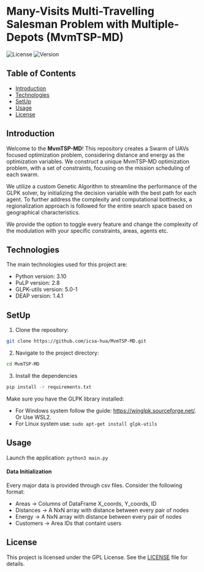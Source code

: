 # Many-Visits Multi-Travelling Salesman Problem with Multiple-Depots (MvmTSP-MD) 

![License](https://img.shields.io/badge/license-GPL-blue.svg)
![Version](https://img.shields.io/badge/version-1.0.0-brightgreen.svg)

## Table of Contents 
* [Introduction](#introduction)
* [Technologies](#technologies)
* [SetUp](#setup)
* [Usage](#usage)
* [License](#license)

## Introduction

Welcome to the **MvmTSP-MD**! This repository creates a Swarm of UAVs focused 
optimization problem, considering distance and energy as the optimization variables. 
We construct a unique MvmTSP-MD optimization problem, with a set of constraints, 
focusing on the mission scheduling of each swarm. 

We utilize a custom Genetic Algorithm to streamline the performance of the GLPK 
solver, by initializing the decision variable with the best path for each agent. 
To further address the complexity and computational bottlnecks, a regionalization 
approach is followed for the entire search space based on geographical characteristics. 

We provide the option to toggle every feature and change the complexity of the modulation 
with your specific constraints, areas, agents etc. 

## Technologies

The main technologies used for this project are: 
* Python version: 3.10
* PuLP version: 2.8
* GLPK-utils version: 5.0-1
* DEAP version: 1.4.1
 
## SetUp
1. Clone the repository:
```sh
git clone https://github.com/icsa-hua/MvmTSP-MD.git
```
2. Navigate to the project directory:
```sh
cd MvmTSP-MD
```
3. Install the dependencies
```sh
pip install -r requirements.txt
```

Make sure you have the GLPK library installed: 
* For Windows system follow the guide: https://winglpk.sourceforge.net/. Or Use WSL2.
* For Linux system use: `sudo apt-get install glpk-utils`

## Usage 
Launch the application: `python3 main.py`

#### Data Initialization
Every major data is provided through csv files. Consider the following format: 
* Areas -> Columns of DataFrame X_coords, Y_coords, ID
* Distances -> A NxN array with distance between every pair of nodes
* Energy -> A NxN array with distance between every pair of nodes
* Customers -> Area IDs that containt users 

## License 
This project is licensed under the GPL License. See the [LICENSE](LICENSE) file for details.
